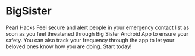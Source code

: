 # BigSister
Pearl Hacks
Feel secure and alert people in your emergency contact list as soon as you feel threatened through Big Sister Android App 
to ensure your safety.
You can also track your frequency through the app to let your beloved ones know how you are doing.
Start today!
